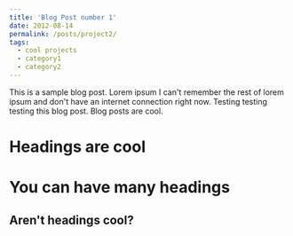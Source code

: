```yaml
---
title: 'Blog Post number 1'
date: 2012-08-14
permalink: /posts/project2/
tags:
  - cool projects
  - category1
  - category2
---
```


This is a sample blog post. Lorem ipsum I can't remember the rest of lorem ipsum and don't have an internet connection right now. Testing testing testing this blog post. Blog posts are cool.

Headings are cool
======

You can have many headings
======

Aren't headings cool?
------

